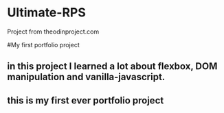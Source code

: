 # Ultimate-RPS
Project from theodinproject.com

#My first portfolio project
## in this project I learned a lot about flexbox, DOM manipulation and vanilla-javascript.
## this is my first ever portfolio project 
